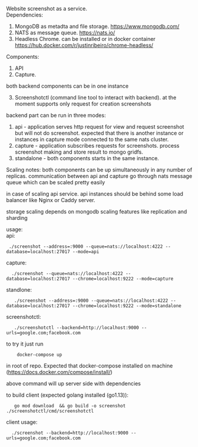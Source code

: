 Website screenshot as a service. <br>
Dependencies:<br>
1. MongoDB as metadta and file storage. https://www.mongodb.com/
2. NATS as message queue. https://nats.io/
3. Headless Chrome. can be installed or in docker container https://hub.docker.com/r/justinribeiro/chrome-headless/

Components:<br>

1. API
2. Capture.

both backend components can be in one instance

3. Screenshotctl (command line tool to interact with backend). at the moment supports only request for creation screenshots


backend part can be run in three modes:

1. api - application serves http request for view and request screenshot but will not do screenshot. expected that there is another instance or instances in capture mode connected to the same nats cluster.
2. capture - application subscribes requests for screenshots. process screenshot making and store result to mongo gridfs.
3. standalone - both components starts in the same instance.

Scaling notes:
  both components can be up simultaneously in any number of replicas.
  communication between api and capture go through nats message queue which can be scaled pretty easily
  
  in case of scaling api service. api instances should be behind some load balancer like Nginx or Caddy server.
  
  storage scaling depends on mongodb scaling features like replication and sharding
  
usage:<br>
  api:<br>
     
     ./screenshot --address=:9000 --queue=nats://localhost:4222 --database=localhost:27017 --mode=api
    
  capture: <br>
      
      ./screenshot --queue=nats://localhost:4222 --database=localhost:27017 --chrome=localhost:9222 --mode=capture
      
  standlone:<br>
  
       ./screenshot --address=:9000 --queue=nats://localhost:4222 --database=localhost:27017 --chrome=localhost:9222 --mode=standalone    
          

  screenshotctl: <br>
       
       ./screenshotctl --backend=http://localhost:9000 --urls=google.com;facebook.com
       

to try it just run <br>
        
        docker-compose up 
        
in root of repo. Expected that docker-compose installed on machine (https://docs.docker.com/compose/install/)   

above command will up server side with dependencies

to build client (expected golang installed (go1.13)): <br>
    
       go mod download  && go build -o screenshot  ./screenshotctl/cmd/screenshotctl 
       
   client usage:<br>
      
      ./screenshot --backend=http://localhost:9000 --urls=google.com;facebook.com